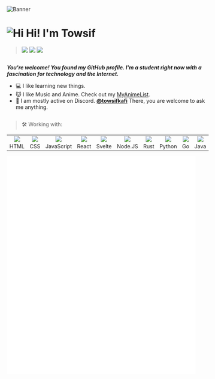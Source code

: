 
![Banner](https://raw.githubusercontent.com/Towsif12/Towsif12/main/banner.png)


<h1><img src='https://qpluspicture.oss-cn-beijing.aliyuncs.com/6LjjQA/Hi.gif' alt='Hi' width="33"/> Hi! I'm Towsif</h1>

> [<img src="https://img.shields.io/static/v1?style=for-the-badge&message=Discord&color=5865F2&logo=Discord&logoColor=FFFFFF&label=">](https://discord.com/users/674660356819517440) [<img src="https://img.shields.io/static/v1?style=for-the-badge&message=Twitter&color=1DA1F2&logo=Twitter&logoColor=FFFFFF&label=">](https://twitter.com/TowsifKafi) [<img src="https://img.shields.io/static/v1?style=for-the-badge&message=Instagram&color=E4405F&logo=Instagram&logoColor=FFFFFF&label=">](https://www.instagram.com/towsif.kafi/)

<div class="main" style="display: flex; flex-direction: row; flex-wrap: wrap;">

<div class="left" style="display:flex; flex-direction: column; flex: 1 0 250px;">
<div class="about">

  _**You're welcome! You found my GitHub profile. 
    I'm a student right now with a fascination for technology 
    and the Internet.**_
  <bd>

  - 💻 I like learning new things.
  - 🐱 I like Music and Anime. Check out my [MyAnimeList](https://myanimelist.net/profile/towsifkafi).
  - 💭 I am mostly active on Discord. [**@towsifkafi**](https://discord.com/users/674660356819517440)
    There, you are welcome to ask me anything. 

</div>


<div class="work">

> 🛠 Working with:

<table>
  <tr>
    <td align="center">
      <img src="https://cdn.jsdelivr.net/gh/devicons/devicon/icons/html5/html5-original.svg" width="30"/>
      <br>
      HTML
    </td>
    <td align="center">
      <img src="https://cdn.jsdelivr.net/gh/devicons/devicon/icons/css3/css3-original.svg" width="30"/>
      <br>
      CSS
    </td>
    <td align="center">
      <img src="https://cdn.jsdelivr.net/gh/devicons/devicon/icons/javascript/javascript-original.svg" width="30"/>
      <br>
      JavaScript
    </td>
    <td align="center">
      <img src="https://cdn.jsdelivr.net/gh/devicons/devicon/icons/react/react-original.svg" width="30"/>
      <br>
      React
    </td>
    <td align="center">
      <img src="https://cdn.jsdelivr.net/gh/devicons/devicon/icons/svelte/svelte-original.svg" width="30"/>
      <br>
      Svelte
    </td>
    <td align="center">
      <img src="https://cdn.jsdelivr.net/gh/devicons/devicon/icons/nodejs/nodejs-original.svg" width="30"/>
      <br>
      Node.JS
    </td>
    <td align="center">
      <img src="https://raw.githubusercontent.com/Towsif12/Towsif12/main/icon/rust-plain-png.png" width="30"/>
      <br>
      Rust
    </td>
    <td align="center">
      <img src="https://cdn.jsdelivr.net/gh/devicons/devicon/icons/python/python-original.svg" width="30"/>
      <br>
      Python
    </td>
    <td align="center">
      <img src="https://cdn.jsdelivr.net/gh/devicons/devicon/icons/go/go-original-wordmark.svg" width="30"/>
      <br>
      Go
    </td>
    <td align="center">
      <img src="https://cdn.jsdelivr.net/gh/devicons/devicon/icons/java/java-original.svg" width="30"/>
      <br>
      Java
    </td>
  </tr>
</table>

</div>
</div>


<div class="right" style="display:flex; flex-direction: column; flex: 1 0 250px;">

<img src="https://github.com/towsifkafi/towsifkafi/raw/main/github-metrics.svg">

<img src="https://github.com/towsifkafi/towsifkafi/raw/output/generated/overview.svg">
</div>


</div>

</div>

  

